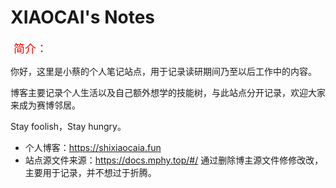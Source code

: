 <h1>XIAOCAI's Notes</h1>

<font color=red size=4> 简介：</font>

你好，这里是小蔡的个人笔记站点，用于记录读研期间乃至以后工作中的内容。

博客主要记录个人生活以及自己额外想学的技能树，与此站点分开记录，欢迎大家来成为赛博邻居。

Stay foolish，Stay hungry。

- 个人博客：https://shixiaocaia.fun
- 站点源文件来源：https://docs.mphy.top/#/ 通过删除博主源文件修修改改，主要用于记录，并不想过于折腾。

